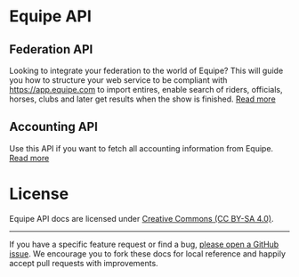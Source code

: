 # Equipe API

## Federation API

Looking to integrate your federation to the world of Equipe? This will guide you how to structure your web service to be compliant with https://app.equipe.com to import entires, enable search of riders, officials, horses, clubs and later get results when the show is finished. [Read more](https://github.com/equipe/equipe_api/blob/master/FEDERATION.mdown)

## Accounting API

Use this API if you want to fetch all accounting information from Equipe. [Read more](https://github.com/equipe/equipe_api/blob/master/ACCOUNTING.mdown)

# License

Equipe API docs are licensed under [Creative Commons (CC BY-SA 4.0)](http://creativecommons.org/licenses/by-sa/4.0/).

---

If you have a specific feature request or find a bug, [please open a GitHub issue](https://github.com/equipe/equipe_api/issues/new). We encourage you to fork these docs for local reference and happily accept pull requests with improvements.

